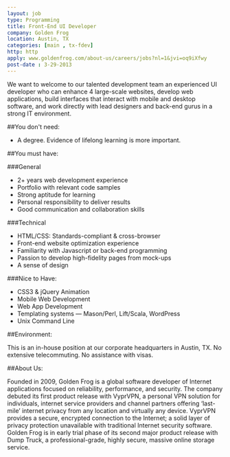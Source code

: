 ```yaml
---
layout: job
type: Programming
title: Front-End UI Developer
company: Golden Frog
location: Austin, TX
categories: [main , tx-fdev]
http: http
apply: www.goldenfrog.com/about-us/careers/jobs?nl=1&jvi=oq9iXfwy
post-date : 3-29-2013
---
```


We want to welcome to our talented development team an experienced UI developer who can enhance 4 large-scale websites, develop web applications, build interfaces that interact with mobile and desktop software, and work directly with lead designers and back-end gurus in a strong IT environment.

##You don't need:

* A degree. Evidence of lifelong learning is more important.

##You must have:

###General

* 2+ years web development experience  
* Portfolio with relevant code samples
* Strong aptitude for learning
* Personal responsibility to deliver results
* Good communication and collaboration skills
 
###Technical

* HTML/CSS: Standards-compliant & cross-browser
* Front-end website optimization experience
* Familiarity with Javascript or back-end programming
* Passion to develop high-fidelity pages from mock-ups
* A sense of design
 
###Nice to Have:

* CSS3 & jQuery Animation
* Mobile Web Development
* Web App Development
* Templating systems — Mason/Perl, Lift/Scala, WordPress
* Unix Command Line
 
##Environment:

This is an in-house position at our corporate headquarters in Austin, TX. No extensive telecommuting. No assistance with visas.

##About Us:
 
Founded in 2009, Golden Frog is a global software developer of Internet applications focused on reliability, performance, and security. The company debuted its first product release with VyprVPN, a personal VPN solution for individuals, internet service providers and channel partners offering ‘last-mile’ internet privacy from any location and virtually any device. VyprVPN provides a secure, encrypted connection to the Internet; a solid layer of privacy protection unavailable with traditional Internet security software. Golden Frog is in early trial phase of its second major product release with Dump Truck, a professional-grade, highly secure, massive online storage service.